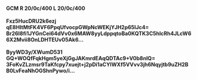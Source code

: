 #### GCM R 20/0c/400 L 20/0c/400
**Fxz5HucDRU2k6ezj**<br/>**qE8HItMtFK4VF6PpqUfvocpGWpNcWEKjYJH2p65IJc4=**<br/>**Br26I8fi1JYGnCei64dVv0x6MAW8yyLdppqtoBa0KQTK3C5hIcRh4JLcW66X2Mvii8OnLDHTEUv05Ak6...**<br/><br/>
**ByyWD3y/XWumD531**<br/>**GQ+WOQfFqkHgm5yeXjGgJAKmrdEAqQDTAc9+V0b8nIQ=**<br/>**3FoKvZLzmsr9TaKfcpy7xuejt+j2pDi1aCYIWXf5VVvv3jh6Nqyjtb9uZH2BB0LvFeaNhOGShnPywo/i...**